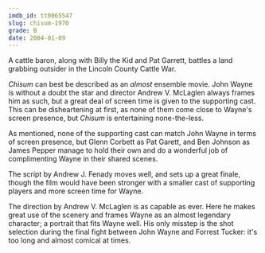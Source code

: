 ```yaml
---
imdb_id: tt0065547
slug: chisum-1970
grade: B
date: 2004-01-09
---
```


A cattle baron, along with Billy the Kid and Pat Garrett, battles a land grabbing outsider in the Lincoln County Cattle War.

_Chisum_ can best be described as an _almost_ ensemble movie. John Wayne is without a doubt the star and director Andrew V. McLaglen always frames him as such, but a great deal of screen time is given to the supporting cast. This can be disheartening at first, as none of them come close to Wayne's screen presence, but _Chisum_ is entertaining none-the-less.

As mentioned, none of the supporting cast can match John Wayne in terms of screen presence, but Glenn Corbett as Pat Garett, and Ben Johnson as James Pepper manage to hold their own and do a wonderful job of complimenting Wayne in their shared scenes.

The script by Andrew J. Fenady moves well, and sets up a great finale, though the film would have been stronger with a smaller cast of supporting players and more screen time for Wayne.

The direction by Andrew V. McLaglen is as capable as ever. Here he makes great use of the scenery and frames Wayne as an almost legendary character; a portrait that fits Wayne well. His only misstep is the shot selection during the final fight between John Wayne and Forrest Tucker: it's too long and almost comical at times.
